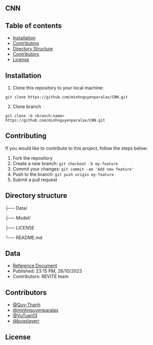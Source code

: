 ## CNN

## Table of contents

- [Installation](#Installation)
- [Contributing](#Contributing)
- [Directory Structure](#Directory-structure)
- [Contributors](#Contributors)
- [License](#License)

## Installation

1. Clone this repository to your local machine: 
```
git clone https://github.com/minhnguyenparalax/CNN.git 
```
2. Clone branch 
```
git clone -b <branch-name> https://github.com/minhnguyenparalax/CNN.git
```

## Contributing

If you would like to contribute to this project, follow the steps below:

1. Fork the repository
2. Create a new branch: `git checkout -b my-feature`
3. Commit your changes: `git commit -am 'Add new feature'`
4. Push to the branch: `git push origin my-feature`
5. Submit a pull request


## Directory structure

├── Data/

├── Model/

├── LICENSE

└── README.md

## Data
- [Reference Document](http://lib.uet.vnu.edu.vn/bitstream/123456789/918/1/K20_KTPM_Le_Thi_Thu_Hang_luanvan.pdf)
- Published: 23:15 PM, 26/10/2023
- Contributors: REVITE team

## Contributors

- [@Quy-Thanh](https://github.com/Quy-Thanh)
- [@minhnguyenparalax](https://github.com/minhnguyenparalax) 
- [@VuTuan13](https://github.com/VuTuan13)
- [@bugslayerr](https://github.com/bugslayerr)

## License

